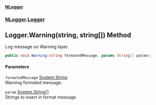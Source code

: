 #### [NLogger](./index.md 'index')
### [NLogger](./NLogger.md 'NLogger').[Logger](./NLogger-Logger.md 'NLogger.Logger')
## Logger.Warning(string, string[]) Method
Log message on Warning layer.  
```csharp
public void Warning(string formatedMessage, params string[] param);
```
#### Parameters
<a name='NLogger-Logger-Warning(string_string--)-formatedMessage'></a>
`formatedMessage` [System.String](https://docs.microsoft.com/en-us/dotnet/api/System.String 'System.String')  
Warning formated message.  
  
<a name='NLogger-Logger-Warning(string_string--)-param'></a>
`param` [System.String](https://docs.microsoft.com/en-us/dotnet/api/System.String 'System.String')[[]](https://docs.microsoft.com/en-us/dotnet/api/System.Array 'System.Array')  
Strings to insert in format message.  
  
